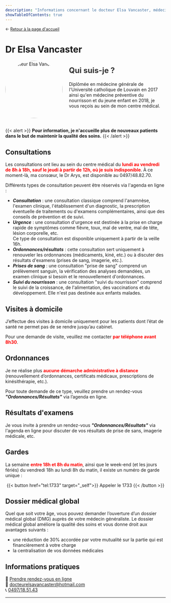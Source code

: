 ```yaml
---
description: "Informations concernant le docteur Elsa Vancaster, médecin généraliste au sein du CMP 1315"
showTableOfContents: true
---
```


<p style="font-size: 0.9em; margin: 0 0 30px 0">
    ← <a href="/">
        Retour à la page d'accueil
    </a>
</p>

# Dr Elsa Vancaster

<div style="display: flex; align-items: center; flex-wrap: wrap; gap: 20px; margin-bottom: 30px;">
        <div style="flex-shrink: 0;">
            <img src="/images/elsa-vancaster/docteur-elsa-vancaster.jpeg" alt="Docteur Elsa Vancaster" 
                 style="width: 180px; height: 180px; border-radius: 50%; object-fit: cover;">
        </div>
        <div style="flex: 1; min-width: 250px;">
            <h2 style="margin: 0 0 20px 0; font-size: 1.7em; color: #333;">Qui suis-je ?</h2>
            <p>
                Diplômée en médecine générale de l'Université catholique de Louvain en 2017 ainsi qu'en médecine préventive du nourrisson et du jeune enfant en 2018, je vous reçois au sein de mon centre médical.
            </p>
        </div>
    </div>
    
{{< alert >}}
**Pour information, je n'accueille plus de nouveaux patients dans le but de maintenir la qualité des soins.**
{{< /alert >}}
    
## Consultations

Les consultations ont lieu au sein du centre médical du <span style="color: red; font-weight: bold;">lundi au vendredi de 8h à 18h, sauf le jeudi à partir de 12h, où je suis indisponible</span>. À ce moment-là, ma consœur, le Dr Arys, est disponible au 0497/48.82.70.

Différents types de consultation peuvent être réservés via l'agenda en ligne :

- ***Consultation*** : une consultation classique comprend l'anamnèse, l'examen clinique, l'établissement d'un diagnostic, la prescription éventuelle de traitements ou d'examens complémentaires, ainsi que des conseils de prévention et de suivi.
- ***Urgence*** : une consultation d'urgence est destinée à la prise en charge rapide de symptômes comme fièvre, toux, mal de ventre, mal de tête, lésion corporelle, etc.<br>Ce type de consultation est disponible uniquement à partir de la veille 16h.
- ***Ordonnances/résultats*** : cette consultation sert uniquement à renouveler les ordonnances (médicaments, kiné, etc.) ou à discuter des résultats d'examens (prises de sang, imagerie, etc.).
- ***Prises de sang*** : une consultation "prise de sang" comprend un prélèvement sanguin, la vérification des analyses demandées, un examen clinique si besoin et le renouvellement d'ordonnances.
- ***Suivi du nourrisson*** : une consultation "suivi du nourrisson" comprend le suivi de la croissance, de l'alimentation, des vaccinations et du développement. Elle n'est pas destinée aux enfants malades.

## Visites à domicile

J’effectue des visites à domicile uniquement pour les patients dont l’état de santé ne permet pas de se rendre jusqu’au cabinet.

Pour une demande de visite, veuillez me contacter <span style="color: red; font-weight: bold;">par téléphone avant 8h30</span>.

## Ordonnances

Je ne réalise plus <span style="color: red; font-weight: bold;">aucune démarche administrative à distance</span> (renouvellement d’ordonnances, certificats médicaux, prescriptions de kinésithérapie, etc.).

Pour toute demande de ce type, veuillez prendre un rendez-vous ***"Ordonnances/Résultats"*** via l’agenda en ligne.

## Résultats d'examens

Je vous invite à prendre un rendez-vous ***"Ordonnances/Résultats"*** via l'agenda en ligne pour discuter de vos résultats de prise de sans, imagerie médicale, etc.

## Gardes

La semaine <span style="color: red; font-weight: bold;">entre 18h et 8h du matin</span>, ainsi que le week-end (et les jours fériés) du vendredi 18h au lundi 8h du matin, il existe un numéro de garde unique :

<center>
{{< button href="tel:1733" target="_self">}}
Appeler le 1733
{{< /button >}}
</center>

## Dossier médical global

Quel que soit votre âge, vous pouvez demander l’ouverture d’un dossier médical global (DMG) auprès de votre médecin généraliste. Le dossier médical global améliore la qualité des soins et vous donne droit aux avantages suivants :

- une réduction de 30% accordée par votre mutualité sur la partie qui est financièrement à votre charge
- la centralisation de vos données médicales

## Informations pratiques

:date: <a href="https://cmp1315.mikrono.com/" target="_blank">
                      Prendre rendez-vous en ligne</a>
<br>
:envelope_with_arrow: <a href="mailto:docteurelsavancaster@hotmail.com">
                      docteurelsavancaster@hotmail.com</a>
<br>
:telephone_receiver: <a href="tel:+32497185143">
                      0497/18.51.43</a>
                      
---